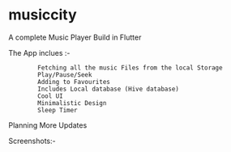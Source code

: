 # musiccity

A complete Music Player Build in Flutter


The App inclues :-

            Fetching all the music Files from the local Storage
            Play/Pause/Seek
            Adding to Favourites
            Includes Local database (Hive database)
            Cool UI 
            Minimalistic Design
            Sleep Timer

Planning More Updates

Screenshots:-

      
           

